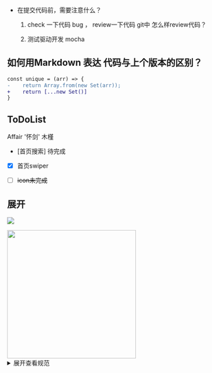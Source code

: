 - 在提交代码前，需要注意什么？
    1. check 一下代码  bug ，
        review一下代码 git中 怎么样review代码？

    2. 测试驱动开发 mocha

## 如何用Markdown 表达 代码与上个版本的区别？
```diff 
const unique = (arr) => {
-    return Array.from(new Set(arr));
+    return [...new Set()]
}
```

## ToDoList
Affair '怀剑'
木槿

- [首页搜索] 待完成
- [x] 首页swiper
- [ ] ~~icon未完成~~
    

## 展开
![](https://sf3-ttcdn-tos.pstatp.com/img/user-avatar/5f23db3950d58a607f35495cea91e6e6~300x300.image)

<img src="https://sf3-ttcdn-tos.pstatp.com/img/user-avatar/5f23db3950d58a607f35495cea91e6e6~300x300.image" width="300">
<details>
<summary>展开查看规范</summary>
这是展开后的内容1
</details>

    
    
    
    
    
    
    
